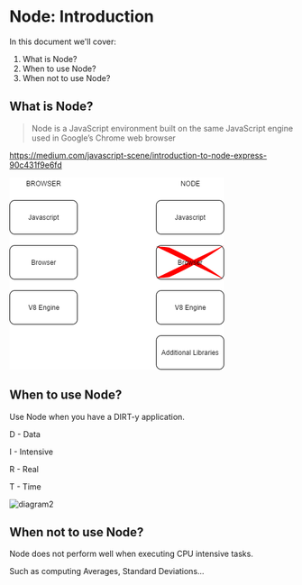 # Node: Introduction

In this document we'll cover:

1. What is Node?
2. When to use Node?
3. When not to use Node?

## What is Node? 

> Node is a JavaScript environment built on the same JavaScript engine used in Google’s Chrome web browser

https://medium.com/javascript-scene/introduction-to-node-express-90c431f9e6fd

![diagram1](https://github.com/barend-erasmus/node-introduction/raw/master/images/browser-vs-node.png)

## When to use Node?

Use Node when you have a DIRT-y application.

D - Data

I - Intensive

R - Real

T - Time

![diagram2](https://cdn-images-1.medium.com/max/1600/1*4LsfQ0ZbZkapHDR8eTYp4g.png)

## When not to use Node?

Node does not perform well when executing CPU intensive tasks.

Such as computing Averages, Standard Deviations...









